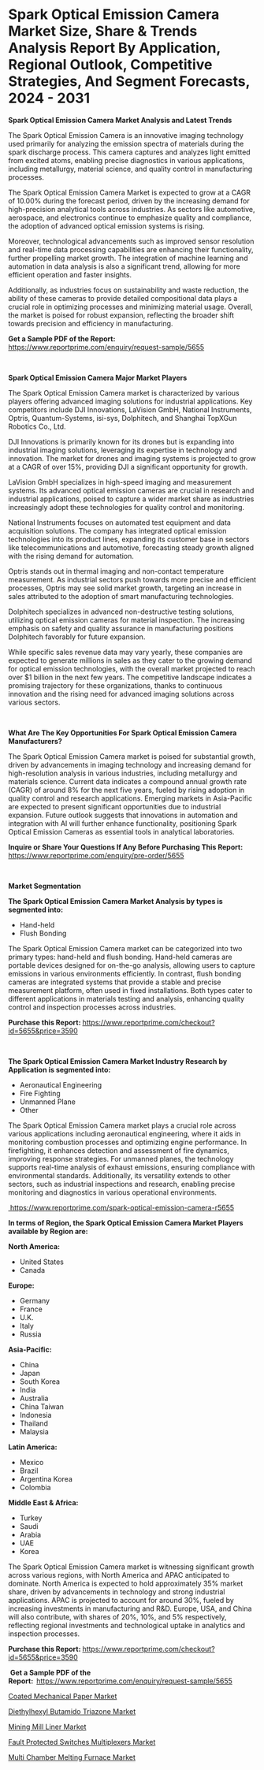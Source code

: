 <p><h1>Spark Optical Emission Camera Market Size, Share & Trends Analysis Report By Application, Regional Outlook, Competitive Strategies, And Segment Forecasts, 2024 - 2031</h1></p><p><strong>Spark Optical Emission Camera Market Analysis and Latest Trends</strong></p>
<p><p>The Spark Optical Emission Camera is an innovative imaging technology used primarily for analyzing the emission spectra of materials during the spark discharge process. This camera captures and analyzes light emitted from excited atoms, enabling precise diagnostics in various applications, including metallurgy, material science, and quality control in manufacturing processes. </p><p>The Spark Optical Emission Camera Market is expected to grow at a CAGR of 10.00% during the forecast period, driven by the increasing demand for high-precision analytical tools across industries. As sectors like automotive, aerospace, and electronics continue to emphasize quality and compliance, the adoption of advanced optical emission systems is rising. </p><p>Moreover, technological advancements such as improved sensor resolution and real-time data processing capabilities are enhancing their functionality, further propelling market growth. The integration of machine learning and automation in data analysis is also a significant trend, allowing for more efficient operation and faster insights. </p><p>Additionally, as industries focus on sustainability and waste reduction, the ability of these cameras to provide detailed compositional data plays a crucial role in optimizing processes and minimizing material usage. Overall, the market is poised for robust expansion, reflecting the broader shift towards precision and efficiency in manufacturing.</p></p>
<p><strong>Get a Sample PDF of the Report:&nbsp;</strong> <a href="https://www.reportprime.com/enquiry/request-sample/5655?utm_campaign=11&utm_medium=2&utm_source=Github&utm_content=ia&utm_term=28102024&utm_id=spark-optical-emission-camera">https://www.reportprime.com/enquiry/request-sample/5655</a></p>
<p>&nbsp;</p>
<p><strong>Spark Optical Emission Camera Major Market Players</strong></p>
<p><p>The Spark Optical Emission Camera market is characterized by various players offering advanced imaging solutions for industrial applications. Key competitors include DJI Innovations, LaVision GmbH, National Instruments, Optris, Quantum-Systems, isi-sys, Dolphitech, and Shanghai TopXGun Robotics Co., Ltd. </p><p>DJI Innovations is primarily known for its drones but is expanding into industrial imaging solutions, leveraging its expertise in technology and innovation. The market for drones and imaging systems is projected to grow at a CAGR of over 15%, providing DJI a significant opportunity for growth.</p><p>LaVision GmbH specializes in high-speed imaging and measurement systems. Its advanced optical emission cameras are crucial in research and industrial applications, poised to capture a wider market share as industries increasingly adopt these technologies for quality control and monitoring.</p><p>National Instruments focuses on automated test equipment and data acquisition solutions. The company has integrated optical emission technologies into its product lines, expanding its customer base in sectors like telecommunications and automotive, forecasting steady growth aligned with the rising demand for automation.</p><p>Optris stands out in thermal imaging and non-contact temperature measurement. As industrial sectors push towards more precise and efficient processes, Optris may see solid market growth, targeting an increase in sales attributed to the adoption of smart manufacturing technologies.</p><p>Dolphitech specializes in advanced non-destructive testing solutions, utilizing optical emission cameras for material inspection. The increasing emphasis on safety and quality assurance in manufacturing positions Dolphitech favorably for future expansion.</p><p>While specific sales revenue data may vary yearly, these companies are expected to generate millions in sales as they cater to the growing demand for optical emission technologies, with the overall market projected to reach over $1 billion in the next few years. The competitive landscape indicates a promising trajectory for these organizations, thanks to continuous innovation and the rising need for advanced imaging solutions across various sectors.</p></p>
<p>&nbsp;</p>
<p><strong>What Are The Key Opportunities For Spark Optical Emission Camera Manufacturers?</strong></p>
<p><p>The Spark Optical Emission Camera market is poised for substantial growth, driven by advancements in imaging technology and increasing demand for high-resolution analysis in various industries, including metallurgy and materials science. Current data indicates a compound annual growth rate (CAGR) of around 8% for the next five years, fueled by rising adoption in quality control and research applications. Emerging markets in Asia-Pacific are expected to present significant opportunities due to industrial expansion. Future outlook suggests that innovations in automation and integration with AI will further enhance functionality, positioning Spark Optical Emission Cameras as essential tools in analytical laboratories.</p></p>
<p><strong>Inquire or Share Your Questions If Any Before Purchasing This Report:</strong> <a href="https://www.reportprime.com/enquiry/pre-order/5655?utm_campaign=11&utm_medium=2&utm_source=Github&utm_content=ia&utm_term=28102024&utm_id=spark-optical-emission-camera">https://www.reportprime.com/enquiry/pre-order/5655</a></p>
<p>&nbsp;</p>
<p><strong>Market Segmentation</strong></p>
<p><strong>The Spark Optical Emission Camera Market Analysis by types is segmented into:</strong></p>
<p><ul><li>Hand-held</li><li>Flush Bonding</li></ul></p>
<p><p>The Spark Optical Emission Camera market can be categorized into two primary types: hand-held and flush bonding. Hand-held cameras are portable devices designed for on-the-go analysis, allowing users to capture emissions in various environments efficiently. In contrast, flush bonding cameras are integrated systems that provide a stable and precise measurement platform, often used in fixed installations. Both types cater to different applications in materials testing and analysis, enhancing quality control and inspection processes across industries.</p></p>
<p><strong>Purchase this Report:&nbsp;</strong><a href="https://www.reportprime.com/checkout?id=5655&price=3590&utm_campaign=11&utm_medium=2&utm_source=Github&utm_content=ia&utm_term=28102024&utm_id=spark-optical-emission-camera">https://www.reportprime.com/checkout?id=5655&price=3590</a></p>
<p>&nbsp;</p>
<p><strong>The Spark Optical Emission Camera Market Industry Research by Application is segmented into:</strong></p>
<p><ul><li>Aeronautical Engineering</li><li>Fire Fighting</li><li>Unmanned Plane</li><li>Other</li></ul></p>
<p><p>The Spark Optical Emission Camera market plays a crucial role across various applications including aeronautical engineering, where it aids in monitoring combustion processes and optimizing engine performance. In firefighting, it enhances detection and assessment of fire dynamics, improving response strategies. For unmanned planes, the technology supports real-time analysis of exhaust emissions, ensuring compliance with environmental standards. Additionally, its versatility extends to other sectors, such as industrial inspections and research, enabling precise monitoring and diagnostics in various operational environments.</p></p>
<p><a href="https://www.reportprime.com/spark-optical-emission-camera-r5655?utm_campaign=11&utm_medium=2&utm_source=Github&utm_content=ia&utm_term=28102024&utm_id=spark-optical-emission-camera">&nbsp;https://www.reportprime.com/spark-optical-emission-camera-r5655</a></p>
<p><strong>In terms of Region, the Spark Optical Emission Camera Market Players available by Region are:</strong></p>
<p>
    <p> <strong> North America: </strong>
        <ul>
            <li>United States</li>
            <li>Canada</li>
        </ul>
        </p> 
    <p> <strong> Europe: </strong>
        <ul>
            <li>Germany</li>
            <li>France</li>
            <li>U.K.</li>
            <li>Italy</li>
            <li>Russia</li>
        </ul>
        </p> 
    <p> <strong> Asia-Pacific: </strong>
        <ul>
            <li>China</li>
            <li>Japan</li>
            <li>South Korea</li>
            <li>India</li>
            <li>Australia</li>
            <li>China Taiwan</li>
            <li>Indonesia</li>
            <li>Thailand</li>
            <li>Malaysia</li>
        </ul>
        </p> 
    <p> <strong> Latin America: </strong>
        <ul>
            <li>Mexico</li>
            <li>Brazil</li>
            <li>Argentina Korea</li>
            <li>Colombia</li>
        </ul>
        </p> 
    <p> <strong> Middle East & Africa: </strong>
        <ul>
            <li>Turkey</li>
            <li>Saudi</li>
            <li>Arabia</li>
            <li>UAE</li>
            <li>Korea</li>
        </ul>
    </p>
    </p>
<p><p>The Spark Optical Emission Camera market is witnessing significant growth across various regions, with North America and APAC anticipated to dominate. North America is expected to hold approximately 35% market share, driven by advancements in technology and strong industrial applications. APAC is projected to account for around 30%, fueled by increasing investments in manufacturing and R&D. Europe, USA, and China will also contribute, with shares of 20%, 10%, and 5% respectively, reflecting regional investments and technological uptake in analytics and inspection processes.</p></p>
<p><strong>Purchase this Report: </strong><a href="https://www.reportprime.com/checkout?id=5655&price=3590&utm_campaign=11&utm_medium=2&utm_source=Github&utm_content=ia&utm_term=28102024&utm_id=spark-optical-emission-camera">https://www.reportprime.com/checkout?id=5655&price=3590</a></p>
<p>&nbsp;<strong>Get a Sample PDF of the Report:&nbsp;&nbsp;</strong><a href="https://www.reportprime.com/enquiry/request-sample/5655?utm_campaign=11&utm_medium=2&utm_source=Github&utm_content=ia&utm_term=28102024&utm_id=spark-optical-emission-camera">https://www.reportprime.com/enquiry/request-sample/5655</a></p>
<p><strong></strong></p>
<p><p><a href="https://medium.com/@jettietearpr3c/trends-in-the-global-coated-mechanical-paper-market-forecast-and-analysis-2024-2031-a25d12b7d95b?postPublishedType=repub&utm_campaign=11&utm_medium=2&utm_source=Github&utm_content=ia&utm_term=28102024&utm_id=spark-optical-emission-camera">Coated Mechanical Paper Market</a></p><p><a href="https://www.linkedin.com/pulse/diethylhexyl-butamido-triazone-market-outlook-share-analysis-fhhgf?utm_campaign=11&utm_medium=2&utm_source=Github&utm_content=ia&utm_term=28102024&utm_id=spark-optical-emission-camera">Diethylhexyl Butamido Triazone Market</a></p><p><a href="https://medium.com/@marcouhbmammoc/exploring-mining-mill-liner-market-dynamics-revenue-analysis-and-growth-projections-till-2031-536a66d47569?postPublishedType=repub&utm_campaign=11&utm_medium=2&utm_source=Github&utm_content=ia&utm_term=28102024&utm_id=spark-optical-emission-camera">Mining Mill Liner Market</a></p><p><a href="https://github.com/ambertqocronceb/Market-Research-Report-List-1/blob/main/fault-protected-switches-multiplexers-market.md?utm_campaign=11&utm_medium=2&utm_source=Github&utm_content=ia&utm_term=28102024&utm_id=spark-optical-emission-camera">Fault Protected Switches Multiplexers Market</a></p><p><a href="https://issuu.com/reportprime-2/docs/multi-chamber-melting-furnace-marke_36ff75966e608a?utm_campaign=11&utm_medium=2&utm_source=Github&utm_content=ia&utm_term=28102024&utm_id=spark-optical-emission-camera">Multi Chamber Melting Furnace Market</a></p></p>